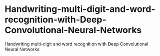 # Handwriting-multi-digit-and-word-recognition-with-Deep-Convolutional-Neural-Networks
Handwriting multi-digit and word recognition with Deep Convolutional Neural Networks
